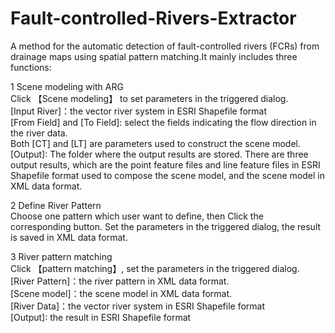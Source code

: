 # Fault-controlled-Rivers-Extractor
A  method for the automatic detection of fault-controlled rivers (FCRs) from drainage maps using spatial pattern matching.It mainly includes three functions:<br>

1 Scene modeling with ARG<br>
Click 【Scene modeling】 to set parameters in the triggered dialog.<br>
[Input River]：the vector river system in ESRI Shapefile format<br>
[From Field] and [To Field]: select the fields indicating the flow direction in the river data.<br>
Both [CT] and [LT] are parameters used to construct the scene model.<br>
[Output]: The folder where the output results are stored. There are three output results, which are the point feature files and line feature files in ESRI Shapefile format used to compose the scene model, and the scene model in XML data format.<br>

2 Define River Pattern<br>
Choose one pattern which user want to define, then Click the corresponding button. Set the parameters in the triggered dialog, the result is saved in XML data format.<br> 


3 River pattern matching<br>
Click 【pattern matching】, set the parameters in the triggered dialog.<br>
[River Pattern]：the river pattern in XML data format.<br> 
[Scene model]：the scene model in XML data format.<br>
[River Data]：the vector river system in ESRI Shapefile format<br>
[Output]: the result in ESRI Shapefile format<br>
